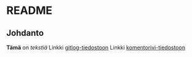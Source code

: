 # README
## Johdanto
**Tämä** on *tekstiä*
Linkki [gitlog-tiedostoon](https://github.com/tjunttil/ot-harjoitustyo/blob/master/laskarit/viikko1/gitlog.txt)
Linkki [komentorivi-tiedostoon](https://github.com/tjunttil/ot-harjoitustyo/blob/master/laskarit/viikko1/komentorivi.txt)
